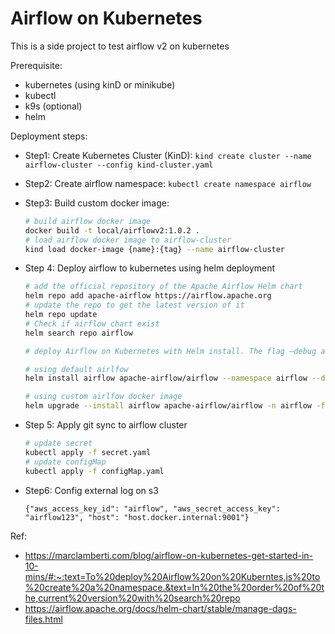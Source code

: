 # Airflow on Kubernetes
This is a side project to test airflow v2 on kubernetes

Prerequisite:
- kubernetes (using kinD or minikube)
- kubectl
- k9s (optional)
- helm

Deployment steps:
- Step1: Create Kubernetes Cluster (KinD): `kind create cluster --name airflow-cluster --config kind-cluster.yaml`
- Step2: Create airflow namespace: `kubectl create namespace airflow`
- Step3: Build custom docker image: 
  ```bash
  # build airflow docker image
  docker build -t local/airflowv2:1.0.2 .
  # load airflow docker image to airflow-cluster
  kind load docker-image {name}:{tag} --name airflow-cluster 
  ```
- Step 4: Deploy airflow to kubernetes using helm deployment

  ```bash
  # add the official repository of the Apache Airflow Helm chart
  helm repo add apache-airflow https://airflow.apache.org
  # update the repo to get the latest version of it
  helm repo update
  # Check if airflow chart exist
  helm search repo airflow

  # deploy Airflow on Kubernetes with Helm install. The flag –debug allows to check if anything goes wrong during the deployment.

  # using default airlfow
  helm install airflow apache-airflow/airflow --namespace airflow --debug

  # using custom airlfow docker image
  helm upgrade --install airflow apache-airflow/airflow -n airflow -f override-values.yaml --debug
  ```
- Step 5: Apply git sync to airflow cluster
  ```bash
  # update secret
  kubectl apply -f secret.yaml
  # update configMap
  kubectl apply -f configMap.yaml
  ```
- Step6: Config external log on s3
  ```
  {"aws_access_key_id": "airflow", "aws_secret_access_key": "airflow123", "host": "host.docker.internal:9001"}
  ```

Ref: 
- https://marclamberti.com/blog/airflow-on-kubernetes-get-started-in-10-mins/#:~:text=To%20deploy%20Airflow%20on%20Kuberntes,is%20to%20create%20a%20namespace.&text=In%20the%20order%20of%20the,current%20version%20with%20search%20repo
- https://airflow.apache.org/docs/helm-chart/stable/manage-dags-files.html
